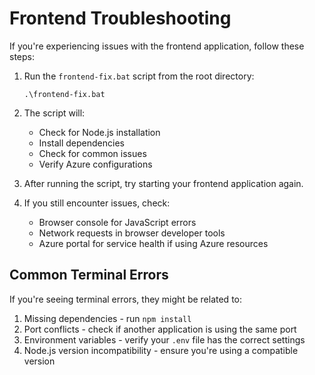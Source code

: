# Frontend Troubleshooting

If you're experiencing issues with the frontend application, follow these steps:

1. Run the `frontend-fix.bat` script from the root directory:
   ```
   .\frontend-fix.bat
   ```

2. The script will:
   - Check for Node.js installation
   - Install dependencies
   - Check for common issues
   - Verify Azure configurations

3. After running the script, try starting your frontend application again.

4. If you still encounter issues, check:
   - Browser console for JavaScript errors
   - Network requests in browser developer tools
   - Azure portal for service health if using Azure resources

## Common Terminal Errors

If you're seeing terminal errors, they might be related to:

1. Missing dependencies - run `npm install`
2. Port conflicts - check if another application is using the same port
3. Environment variables - verify your `.env` file has the correct settings
4. Node.js version incompatibility - ensure you're using a compatible version
